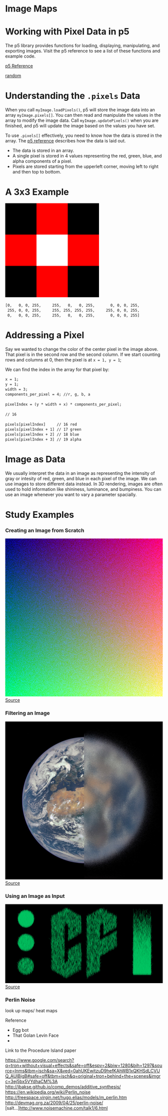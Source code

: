 
# Image Maps



# Working with Pixel Data in p5

The p5 library provides functions for loading, displaying, manipulating, and exporting images. Visit the p5 reference to see a list of these functions and example code.

[p5 Reference](http://p5js.org/reference/#group-Image)

<a href="./basic_image.js" class="p5_example show-lab show-lab-link hidden">random</a>


# Understanding the `.pixels` Data

When you call `myImage.loadPixels()`, p5 will store the image data into an array `myImage.pixels[]`. You can then read and manipulate the values in the array to modify the image data. Call `myImage.updatePixels()` when you are finished, and p5 will update the image based on the values you have set.

To use `.pixels[]` effectively, you need to know how the data is stored in the array. The [p5 reference](http://p5js.org/reference/#/p5/pixels[])  describes how the data is laid out. 

- The data is stored in an array.
- A single pixel is stored in 4 values representing the red, green, blue, and alpha components of a pixel.
- Pixels are stored starting from the upperleft corner, moving left to right and then top to bottom.


# A 3x3 Example
![Cross](cross.png)

```
[0,   0, 0, 255,     255,   0,   0, 255,       0, 0, 0, 255, 
 255, 0, 0, 255,     255, 255, 255, 255,     255, 0, 0, 255,
 0,   0, 0, 255,     255,   0,   0, 255,       0, 0, 0, 255]

```

# Addressing a Pixel

Say we wanted to change the color of the center pixel in the image above. That pixel is in the second row and the second column. If we start counting rows and columns at 0, then the pixel is at `x = 1, y = 1`;

We can find the index in the array for that pixel by:
```
x = 1;
y = 1;
width = 3;
components_per_pixel = 4; //r, g, b, a

pixelIndex = (y * width + x) * components_per_pixel;

// 16

pixels[pixelIndex]     // 16 red
pixels[pixelIndex + 1] // 17 green
pixels[pixelIndex + 2] // 18 blue
pixels[pixelIndex + 3] // 19 alpha

```






# Image as Data
We usually interpret the data in an image as representing the intensity of gray or intesity of red, green, and blue in each pixel of the image. We can use images to store different data instead. In 3D rendering, images are often used to hold information like shininess, luminance, and bumpiness. You can use an image whenever you want to vary a parameter spacially. 

# Study Examples

### Creating an Image from Scratch
![Create Image](https://raw.githubusercontent.com/jbakse/p5_sketches/master/sketch_createimage/output.jpg)
[Source](https://github.com/jbakse/p5_sketches/tree/master/sketch_createimage)

### Filtering an Image
![Image Filter](https://raw.githubusercontent.com/jbakse/p5_sketches/master/sketch_filter/output.jpg)
[Source](https://github.com/jbakse/p5_sketches/tree/master/sketch_filter)


### Using an Image as Input
![Image Filter](https://raw.githubusercontent.com/jbakse/p5_sketches/master/sketch_grass/output.jpg)
[Source](https://github.com/jbakse/p5_sketches/tree/master/sketch_grass)






### Perlin Noise
look up maps/ heat maps


Reference
- Egg bot
- That Golan Levin Face 
- 

Link to the Procedure Island paper




https://www.google.com/search?q=tron+without+visual+effects&safe=off&espv=2&biw=1280&bih=1297&source=lnms&tbm=isch&sa=X&ved=0ahUKEwitzuD9hefKAhWB1xQKHSdLCVUQ_AUIBigB#safe=off&tbm=isch&q=original+tron+behind+the+scenes&imgrc=3ej5bx5VYdhaCM%3A
http://jbakse.github.io/comp_demos/additive_synthesis/
https://en.wikipedia.org/wiki/Perlin_noise
http://freespace.virgin.net/hugo.elias/models/m_perlin.htm
http://devmag.org.za/2009/04/25/perlin-noise/
[salt...]http://www.noisemachine.com/talk1/6.html
